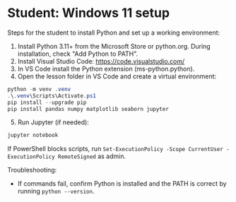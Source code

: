 # Student: Windows 11 setup

Steps for the student to install Python and set up a working environment:

1. Install Python 3.11+ from the Microsoft Store or python.org. During installation, check "Add Python to PATH".
2. Install Visual Studio Code: https://code.visualstudio.com/
3. In VS Code install the Python extension (ms-python.python).
4. Open the lesson folder in VS Code and create a virtual environment:

```powershell
python -m venv .venv
.\.venv\Scripts\Activate.ps1
pip install --upgrade pip
pip install pandas numpy matplotlib seaborn jupyter
```

5. Run Jupyter (if needed):

```powershell
jupyter notebook
```

If PowerShell blocks scripts, run `Set-ExecutionPolicy -Scope CurrentUser -ExecutionPolicy RemoteSigned` as admin.

Troubleshooting:
- If commands fail, confirm Python is installed and the PATH is correct by running `python --version`.

